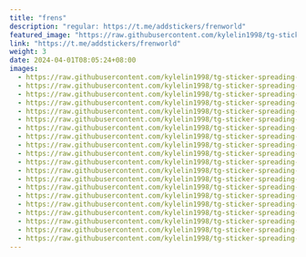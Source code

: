 ```yaml
---
title: "frens"
description: "regular: https://t.me/addstickers/frenworld"
featured_image: "https://raw.githubusercontent.com/kylelin1998/tg-sticker-spreading-worldwide-images/main/img/2fcbfe5c-26be-4009-b2cb-ed2d4efa2726.jpg"
link: "https://t.me/addstickers/frenworld"
weight: 3
date: 2024-04-01T08:05:24+08:00
images:
  - https://raw.githubusercontent.com/kylelin1998/tg-sticker-spreading-worldwide-images/main/img/2fcbfe5c-26be-4009-b2cb-ed2d4efa2726.jpg
  - https://raw.githubusercontent.com/kylelin1998/tg-sticker-spreading-worldwide-images/main/img/773f0b40-b676-4668-a6a0-3c2146536cf3.jpg
  - https://raw.githubusercontent.com/kylelin1998/tg-sticker-spreading-worldwide-images/main/img/f793abfc-0d91-4985-9714-ee527894d8b6.jpg
  - https://raw.githubusercontent.com/kylelin1998/tg-sticker-spreading-worldwide-images/main/img/e125ef2c-cd91-41b7-a47c-f89a6a1ebcd9.jpg
  - https://raw.githubusercontent.com/kylelin1998/tg-sticker-spreading-worldwide-images/main/img/e567fbfa-10b6-4614-82f0-273c376b5390.jpg
  - https://raw.githubusercontent.com/kylelin1998/tg-sticker-spreading-worldwide-images/main/img/34a503fd-2651-4714-b133-be643fafced6.jpg
  - https://raw.githubusercontent.com/kylelin1998/tg-sticker-spreading-worldwide-images/main/img/b398a87f-0068-42c8-8eac-373e400cff22.jpg
  - https://raw.githubusercontent.com/kylelin1998/tg-sticker-spreading-worldwide-images/main/img/127085f7-c4c1-4088-be48-5cf84b76efcc.jpg
  - https://raw.githubusercontent.com/kylelin1998/tg-sticker-spreading-worldwide-images/main/img/a0a8752b-3f7c-481c-9ca5-768f2490542e.jpg
  - https://raw.githubusercontent.com/kylelin1998/tg-sticker-spreading-worldwide-images/main/img/0ee36fce-672a-4aca-a476-57107b43d24a.jpg
  - https://raw.githubusercontent.com/kylelin1998/tg-sticker-spreading-worldwide-images/main/img/bb1cefe7-aa00-4e71-b8ae-a7087c7eab84.jpg
  - https://raw.githubusercontent.com/kylelin1998/tg-sticker-spreading-worldwide-images/main/img/4e6047a5-7d91-43d0-abf5-f3cfeba0a500.jpg
  - https://raw.githubusercontent.com/kylelin1998/tg-sticker-spreading-worldwide-images/main/img/766efa77-2974-4fa4-8965-9e4ece117602.jpg
  - https://raw.githubusercontent.com/kylelin1998/tg-sticker-spreading-worldwide-images/main/img/9cdf9403-8985-4b97-839d-d7d5bc6e5cab.jpg
  - https://raw.githubusercontent.com/kylelin1998/tg-sticker-spreading-worldwide-images/main/img/5bc8a090-055d-449c-aa2c-3e6a84c0ba01.jpg
  - https://raw.githubusercontent.com/kylelin1998/tg-sticker-spreading-worldwide-images/main/img/4aea10c0-66be-4e1c-b30c-53cebe1b30b1.jpg
  - https://raw.githubusercontent.com/kylelin1998/tg-sticker-spreading-worldwide-images/main/img/fba7fe6b-170f-48b1-b041-411a681c99c4.jpg
  - https://raw.githubusercontent.com/kylelin1998/tg-sticker-spreading-worldwide-images/main/img/7ee9c705-600e-458b-9a32-ceb58bc3ae49.jpg
  - https://raw.githubusercontent.com/kylelin1998/tg-sticker-spreading-worldwide-images/main/img/8cdeea3f-3fc3-46a2-9dbc-be7977bba505.jpg
  - https://raw.githubusercontent.com/kylelin1998/tg-sticker-spreading-worldwide-images/main/img/8abeff13-5c33-4a9c-a2e7-3c2c3b4f6978.jpg
---
```

